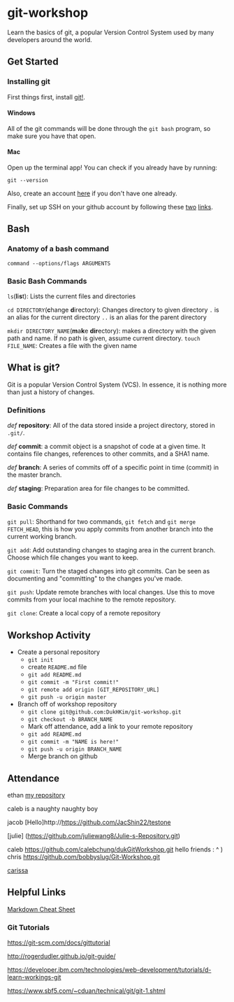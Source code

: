 # git-workshop
Learn the basics of git, a popular Version Control System used by many developers around the world.


## Get Started

### Installing git


First things first, install [git!](https://git-scm.com/downloads). 

#### Windows
All of the git commands will be done through the `git bash` program, so make sure you have that open.

#### Mac
Open up the terminal app! 
You can check if you already have by running:
```
git --version
```

Also, create an account [here](https://github.com/) if you don't have one already.

Finally, set up SSH on your github account by following these [two](https://help.github.com/en/github/authenticating-to-github/generating-a-new-ssh-key-and-adding-it-to-the-ssh-agent) [links](https://help.github.com/en/github/authenticating-to-github/adding-a-new-ssh-key-to-your-github-account).



## Bash 

### Anatomy of a bash command

`command --options/flags ARGUMENTS`


### Basic Bash Commands

`ls`(**l**i**s**t): Lists the current files and directories

`cd DIRECTORY`(**c**hange **d**irectory): Changes directory to given directory 
`.` is an alias for the current directory
`..` is an alias for the parent directory

`mkdir DIRECTORY_NAME`(**m**a**k**e **dir**ectory): makes a directory with the given path and name. If no path is given, assume current directory.
`touch FILE_NAME`: Creates a file with the given name


## What is git?

Git is a popular Version Control System (VCS). In essence, it is nothing more than just a history of changes. 


### Definitions

*def* **repository**: All of the data stored inside a project directory, stored in `.git/`.

*def* **commit**: a commit object is a snapshot of code at a given time. It contains file changes, references to other commits, and a SHA1 name.

*def* **branch**: A series of commits off of a specific point in time (commit) in the master branch.

*def* **staging**: Preparation area for file changes to be committed.


### Basic Commands

`git pull`: Shorthand for two commands, `git fetch` and `git merge FETCH_HEAD`, this is how you apply commits from another branch into the current working branch.

`git add`: Add outstanding changes to staging area in the current branch. Choose which file changes you want to keep.

`git commit`: Turn the staged changes into git commits. Can be seen as documenting and "committing" to the changes you've made. 

`git push`: Update remote branches with local changes. Use this to move commits from your local machine to the remote repository.

`git clone`: Create a local copy of a remote repository

## Workshop Activity
- Create a personal repository
    - `git init`
    - create `README.md` file
    - `git add README.md`
    - `git commit -m "First commit!"`
    - `git remote add origin [GIT_REPOSITORY_URL]`
    - `git push -u origin master`
- Branch off of workshop repository
    - `git clone git@github.com:DukHKim/git-workshop.git`
    - `git checkout -b BRANCH_NAME`
    - Mark off attendance, add a link to your remote repository
    - `git add README.md`
    - `git commit -m "NAME is here!"`
    - `git push -u origin BRANCH_NAME`
    - Merge branch on github
    
## Attendance


ethan [my repository](https://github.com/eyuethanyu/duk-workshop/blob/master/README.md)

caleb is a naughty naughty boy

jacob
[Hello]http://https://github.com/JacShin22/testone

[julie] (https://github.com/juliewang8/Julie-s-Repository.git)

caleb
https://github.com/calebchung/dukGitWorkshop.git
hello friends :    ^     )
chris
https://github.com/bobbyslug/Git-Workshop.git

[carissa](https://github.com/carissamok/first-respos.git)




## Helpful Links

[Markdown Cheat Sheet](https://guides.github.com/features/mastering-markdown/)

### Git Tutorials
https://git-scm.com/docs/gittutorial

http://rogerdudler.github.io/git-guide/

https://developer.ibm.com/technologies/web-development/tutorials/d-learn-workings-git

https://www.sbf5.com/~cduan/technical/git/git-1.shtml
